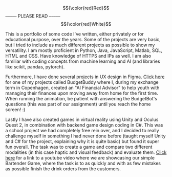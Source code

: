 $${\color{red}Red}$$–*–*–*–*– PLEASE READ –*–*–*–*–$${\color{red}White}$$

This is a portfolio of some code I've written, either privately or for educational purpose, over the years. Some of the projects are very basic, but I tried to include as much different projects as possible to show my versatility. I am mostly proficient in Python, Java, JavaScript, Matlab, SQL, HTML and CSS. Have knowledge of HTTPS and IPs as well. I am also familiar with coding concepts from machine learning and AI (and libraries like scikit, pandas, pytorch).

Furthermore, I have done several projects in UX design in Figma. [Click here](https://www.figma.com/proto/h8rYvxVRC3jPVPWL5lxbEY/Final-Project-(Finance)?node-id=1060-3891&starting-point-node-id=1060%3A3880) for one of my projects called BudgetBuddy where I, during my exchange term in Copenhagen, created an "AI Financial Advisor" to help youth with managing their finances upon moving away from home for the first time. When running the animation, be patient with answering the BudgetBot's questions (this was part of our assignment) until you reach the home screen! :)

Lastly I have also created games in virtual reality using Unity and Oculus Quest 2, in combination with backend game design coding in C#. This was a school project we had completely free rein over, and I decided to really challenge myself in something I had never done before (taught myself Unity and C# for the project, explaining why it is quite basic) but found it super fun overall. The task was to create a game and compare two different modalities (in this case haptic and visual feedback) and evaluate them. [Click here](https://youtube.com/shorts/GEtwTgkdaXs) for a link to a youtube video where we are showcasing our simple Bartender Game, where the task is to as quickly and with as few mistakes as possible finish the drink orders from the customers.
